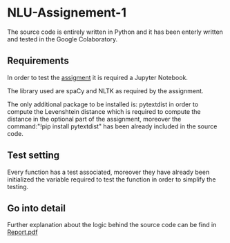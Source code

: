 # NLU-Assignement-1

The source code is entirely written in Python and it has been enterly written and tested in the Google Colaboratory.

## Requirements

In order to test the [assigment](https://github.com/VMDL/NLU-Assignement-1/blob/main/Assignment.ipynb) it is required a Jupyter Notebook.

The library used are spaCy and NLTK as required by the assignment.

The only additional package to be installed is: pytextdist in order to compute the Levenshtein distance which is required to compute the distance in the optional part of the assignment, moreover the command:"!pip install pytextdist" has been already included in the source code.

## Test setting

Every function has a test associated, moreover they have already been initialized the variable required to test the function in order to simplify the testing.

## Go into detail

Further explanation about the logic behind the source code can be find in [Report.pdf](https://github.com/VMDL/NLU-Assignement-1/blob/main/Report.pdf)
